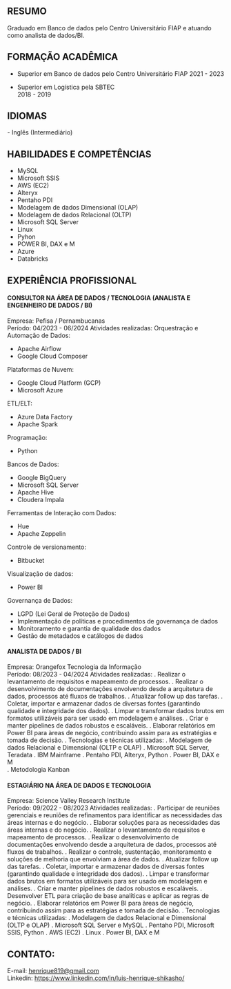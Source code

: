 ## RESUMO
Graduado em Banco de dados pelo Centro Universitário FIAP e atuando como analista de dados/BI.

## FORMAÇÃO ACADÊMICA
- Superior em Banco de dados pelo Centro Universitário FIAP
2021 - 2023

- Superior em Logística pela SBTEC                                          
2018 - 2019

## IDIOMAS
​- Inglês (Intermediário)

## HABILIDADES E COMPETÊNCIAS
- MySQL
- Microsoft SSIS
- AWS (EC2)
- Alteryx
- Pentaho PDI
- Modelagem de dados Dimensional (OLAP)
- Modelagem de dados Relacional (OLTP)
- Microsoft SQL Server 
- Linux
- Pyhon
- POWER BI, DAX e M
- Azure
- Databricks

## EXPERIÊNCIA PROFISSIONAL
#### CONSULTOR NA ÁREA DE DADOS / TECNOLOGIA (ANALISTA E ENGENHEIRO DE DADOS / BI)
Empresa: Pefisa / Pernambucanas            
Período: 04/2023 - 06/2024
Atividades realizadas:
Orquestração e Automação de Dados:
- Apache Airflow
- Google Cloud Composer

Plataformas de Nuvem:
- Google Cloud Platform (GCP)
- Microsoft Azure

ETL/ELT:
- Azure Data Factory
- Apache Spark

Programação:
- Python

Bancos de Dados:
- Google BigQuery
- Microsoft SQL Server
- Apache Hive
- Cloudera Impala

Ferramentas de Interação com Dados:
- Hue
- Apache Zeppelin

Controle de versionamento:
- Bitbucket

Visualização de dados:
- Power BI

Governança de Dados:
- LGPD (Lei Geral de Proteção de Dados)
- Implementação de políticas e procedimentos de governança de dados
- Monitoramento e garantia de qualidade dos dados
- Gestão de metadados e catálogos de dados

#### ANALISTA DE DADOS / BI                                                        ​ 
Empresa: Orangefox Tecnologia da Informação             
Período: 08/2023 - 04/2024
Atividades realizadas:
. Realizar o levantamento de requisitos e mapeamento de processos.
. Realizar o desenvolvimento de documentações envolvendo desde a arquitetura de dados, processos até fluxos de trabalhos.
. Atualizar follow up das tarefas.
. Coletar, importar e armazenar dados de diversas fontes (garantindo qualidade e integridade dos dados).
. Limpar e transformar dados brutos em formatos utilizáveis para ser usado em modelagem e análises.
. Criar e manter pipelines de dados robustos e escaláveis.
. Elaborar relatórios em Power BI para àreas de negócio, contribuindo assim para as estratégias e tomada de decisão.
. Tecnologias e técnicas utilizadas:
. Modelagem de dados Relacional e Dimensional (OLTP e OLAP)
. Microsoft SQL Server, Teradata
. IBM Mainframe 
. Pentaho PDI, Alteryx, Python
. Power BI, DAX e M           
. Metodologia Kanban

#### ESTAGIÁRIO NA ÁREA DE DADOS E TECNOLOGIA                                                 
Empresa: Science Valley Research Institute            
Período: 09/2022 - 08/2023
Atividades realizadas:
. Participar de reuniões gerenciais e reuniões de refinamentos para identificar as necessidades das áreas internas e do negócio.
. Elaborar soluções para as necessidades das áreas internas e do negócio.
. Realizar o levantamento de requisitos e mapeamento de processos.
. Realizar o desenvolvimento de documentações envolvendo desde a arquitetura de dados, processos até fluxos de trabalhos.
. Realizar o controle, sustentação, monitoramento e soluções de melhoria que envolviam a área de dados.
. Atualizar follow up das tarefas.
. Coletar, importar e armazenar dados de diversas fontes (garantindo qualidade e integridade dos dados).
. Limpar e transformar dados brutos em formatos utilizáveis para ser usado em modelagem e análises.
. Criar e manter pipelines de dados robustos e escaláveis.
. Desenvolver ETL para criação de base analíticas e aplicar as regras de negócio.
. Elaborar relatórios em Power BI para àreas de negócio, contribuindo assim para as estratégias e tomada de decisão.
. Tecnologias e técnicas utilizadas:
. Modelagem de dados Relacional e Dimensional (OLTP e OLAP)
. Microsoft SQL Server e MySQL
. Pentaho PDI, Microsoft SSIS, Python
. AWS (EC2)
. Linux
. Power BI, DAX e M

## CONTATO:
E-mail: henrique819@gmail.com   
Linkedin: https://www.linkedin.com/in/luis-henrique-shikasho/
